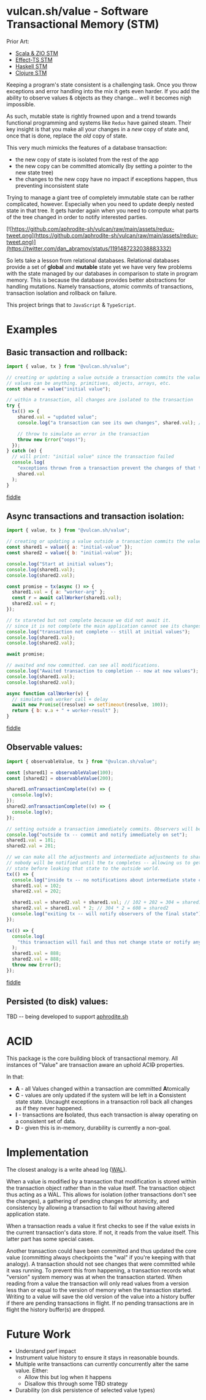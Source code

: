 # vulcan.sh/value - Software Transactional Memory (STM)

Prior Art:

- [Scala & ZIO STM](https://zio.dev/version-1.x/datatypes/stm/)
- [Effect-TS STM](https://github.com/Effect-TS/core/tree/main/packages/core/_src/stm)
- [Haskell STM](https://hackage.haskell.org/package/stm-2.5.0.0/docs/Control-Concurrent-STM.html)
- [Clojure STM](https://clojure.github.io/clojure/clojure.core-api.html#clojure.core/dosync)

Keeping a program's state consistent is a challenging task. Once you throw exceptions and error handling into the mix it gets even harder. If you add the ability to observe values & objects as they change... well it becomes nigh impossible.

As such, mutable state is rightly frowned upon and a trend towards functional programming and systems like `Redux` have gained steam. Their key insight is that you make all your changes in a _new_ copy of state and, once that is done, replace the _old_ copy of state.

This very much mimicks the features of a database transaction:

- the new copy of state is isolated from the rest of the app
- the new copy can be committed atomically (by setting a pointer to the new state tree)
- the changes to the new copy have no impact if exceptions happen, thus preventing inconsistent state

Trying to manage a giant tree of completely immutable state can be rather complicated, however. Especially when you need to update deeply nested state in that tree. It gets harder again when you need to compute what parts of the tree changed in order to notify interested parties.

[![https://github.com/aphrodite-sh/vulcan/raw/main/assets/redux-tweet.png](https://github.com/aphrodite-sh/vulcan/raw/main/assets/redux-tweet.png)](https://twitter.com/dan_abramov/status/1191487232038883332)

So lets take a lesson from relational databases. Relational databases provide a set of **global** and **mutable** state yet we have very few problems with the state managed by our databases in comparison to state in program memory. This is because the database provides better abstractions for handling mutations. Namely transactions, atomic commits of transactions, transaction isolation and rollback on failure.

This project brings that to `JavaScript` & `TypeScript`.

# Examples

## Basic transaction and rollback:

```javascript
import { value, tx } from "@vulcan.sh/value";

// creating or updating a value outside a transaction commits the value immediately.
// values can be anything. primitives, objects, arrays, etc.
const shared = value("initial value");

// within a transaction, all changes are isolated to the transaction
try {
  tx(() => {
    shared.val = "updated value";
    console.log("a transaction can see its own changes", shared.val); // will print: "updated value";

    // throw to simulate an error in the transaction
    throw new Error("oops!");
  });
} catch (e) {
  // will print: "initial value" since the transaction failed
  console.log(
    "exceptions thrown from a transaction prevent the changes of that transaction from being committed",
    shared.val
  );
}
```

[fiddle](https://jsfiddle.net/0ft4mqop/)

## Async transactions and transaction isolation:

```javascript
import { value, tx } from "@vulcan.sh/value";

// creating or updating a value outside a transaction commits the value immediately.
const shared1 = value({ a: "initial-value" });
const shared2 = value({ b: "initial-value" });

console.log("Start at initial values");
console.log(shared1.val);
console.log(shared2.val);

const promise = tx(async () => {
  shared1.val = { a: "worker-arg" };
  const r = await callWorker(shared1.val);
  shared2.val = r;
});

// tx stareted but not complete because we did not await it.
// since it is not complete the main application cannot see its changes yet
console.log("transaction not complete -- still at initial values");
console.log(shared1.val);
console.log(shared2.val);

await promise;

// awaited and now committed. can see all modifications.
console.log("Awaited transaction to completion -- now at new values");
console.log(shared1.val);
console.log(shared2.val);

async function callWorker(v) {
  // simulate web worker call + delay
  await new Promise((resolve) => setTimeout(resolve, 100));
  return { b: v.a + " + worker-result" };
}
```

[fiddle](https://jsfiddle.net/o63sbfgd/)

## Observable values:

```javascript
import { observableValue, tx } from "@vulcan.sh/value";

const [shared1] = observableValue(100);
const [shared2] = observableValue(200);

shared1.onTransactionComplete((v) => {
  console.log(v);
});
shared2.onTransactionComplete((v) => {
  console.log(v);
});

// setting outside a transaction immediately commits. Observers will be trigger by each of these statements.
console.log("outside tx -- commit and notify immediately on set");
shared1.val = 101;
shared2.val = 201;

// we can make all the adjustments and intermediate adjustments to shared1 and shared2 we want inside the tx.
// nobody will be notified until the tx completes -- allowing us to get all state into a consistent
// state before leaking that state to the outside world.
tx(() => {
  console.log("inside tx -- no notifications about intermediate state changes");
  shared1.val = 102;
  shared2.val = 202;

  shared1.val = shared2.val + shared1.val; // 102 + 202 = 304 = shared1
  shared2.val = shared1.val * 2; // 304 * 2 = 608 = shared2
  console.log("exiting tx -- will notify observers of the final state");
});

tx(() => {
  console.log(
    "this transaction will fail and thus not change state or notify anyone"
  );
  shared1.val = 888;
  shared2.val = 888;
  throw new Error();
});
```

[fiddle](https://jsfiddle.net/w4rhk1ve/)

## Persisted (to disk) values:

TBD -- being developed to support [aphrodite.sh](https://aphrodite.sh)

# ACID

This package is the core building block of transactional memory. All instances of "Value" are transaction aware an uphold ACI~~D~~ properties.

In that:

- **A** - all Values changed within a transaction are committed **A**tomically
- **C** - values are only updated if the system will be left in a **C**onsistent state state. Uncaught exceptions in a transaction roll back all changes as if they never happened.
- **I** - transactions are **I**solated, thus each transaction is alway operating on a consistent set of data.
- **D** - given this is in-memory, durability is currently a non-goal.

# Implementation

The closest analogy is a write ahead log ([WAL](https://www.sqlite.org/wal.html)).

When a value is modified by a transaction that modification is stored within the transaction object rather than in the value itself. The transaction object thus acting as a WAL. This allows for isolation (other transactions don't see the changes), a gathering of pending changes for atomicity, and consistency by allowing a transaction to fail without having altered application state.

When a transaction reads a value it first checks to see if the value exists in the current transaction's data store. If not, it reads from the value itself. This latter part has some special cases.

Another transaction could have been committed and thus updated the core value (committing always checkpoints the "wal" if you're keeping with that analogy). A transaction should not see changes that were committed while it was running. To prevent this from happening, a transaction records what "version" system memory was at when the transaction started. When reading from a value the transaction will only read values from a version less than or equal to the version of memory when the transaction started. Writing to a value will save the old version of the value into a history buffer if there are pending transactions in flight. If no pending transactions are in flight the history buffer(s) are dropped.

# Future Work

- Understand perf impact
- Instrument value history to ensure it stays in reasonable bounds.
- Multiple write transactions can currently concurrently alter the same value. Either:
  - Allow this but log when it happens
  - Disallow this through some TBD strategy
- Durability (on disk persistence of selected value types)
